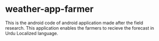 # weather-app-farmer
This is the android code of android application made after the field research. This application enables the farmers to recieve the forecast in Urdu Localized language.
